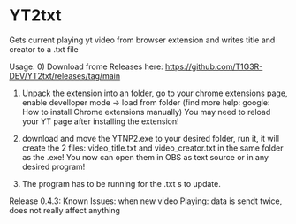 # YT2txt
Gets current playing yt video from browser extension and writes title and creator to a .txt file

Usage:
0) Download frome Releases here: https://github.com/T1G3R-DEV/YT2txt/releases/tag/main

1) Unpack the extension into an folder, go to your chrome extensions page, enable develloper mode -> load from folder
(find more help: google: How to install Chrome extensions manually)
You may need to reload your YT page after installing the extension!

2) download and move the YTNP2.exe to your desired folder, run it, it will create the 2 files:
video_title.txt and video_creator.txt in the same folder as the .exe! 
You now can open them in OBS as text source or in any desired program!

3) The program has to be running for the .txt s to update. 
  
  Release 0.4.3: Known Issues: when new video Playing: data is sendt twice, does not really affect anything
